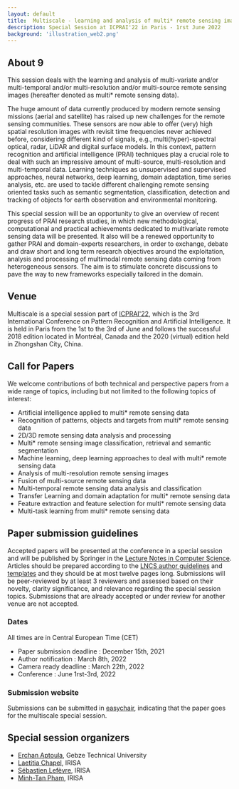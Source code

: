 ```yaml
---
layout: default
title:  Multiscale - learning and analysis of multi* remote sensing images
description: Special Session at ICPRAI'22 in Paris - 1rst June 2022
background: 'illustration_web2.png'
---
```




## About 9

This session deals with the learning and analysis of multi-variate and/or multi-temporal
and/or multi-resolution and/or multi-source remote sensing images (hereafter denoted as multi*
remote sensing data).

The huge amount of data currently produced by modern remote sensing missions (aerial and
satellite) has raised up new challenges for the remote sensing communities. These sensors are now
able to offer (very) high spatial resolution images with revisit time frequencies never achieved before,
considering different kind of signals, e.g., multi(hyper)-spectral optical, radar, LiDAR and digital surface
models. In this context, pattern recognition and artificial intelligence (PRAI) techniques play a crucial
role to deal with such an impressive amount of multi-source, multi-resolution and multi-temporal data.
Learning techniques as unsupervised and supervised approaches, neural networks, deep learning,
domain adaptation, time series analysis, etc. are used to tackle different challenging remote sensing
oriented tasks such as semantic segmentation, classification, detection and tracking of objects for earth
observation and environmental monitoring.

This special session will be an opportunity to give an overview of recent progress of PRAI
research studies, in which new methodological, computational and practical achievements dedicated
to multivariate remote sensing data will be presented. It also will be a renewed opportunity to gather
PRAI and domain-experts researchers, in order to exchange, debate and draw short and long term
research objectives around the exploitation, analysis and processing of multimodal remote sensing
data coming from heterogeneous sensors. The aim is to stimulate concrete discussions to pave the way
to new frameworks especially tailored in the domain.

## Venue
Multiscale is a special session part of [ICPRAI'22](https://icprai2022.sciencesconf.org/), which is the 3rd International Conference on Pattern Recognition and Artificial Intelligence. It is held in Paris from the 1st to the 3rd of June and follows the successful 2018 edition located in Montréal, Canada and the 2020 (virtual) edition held in Zhongshan City, China.

## Call for Papers

We welcome contributions of both technical and perspective papers from a wide range of topics, including but not limited to the following topics of interest: 
- Artificial intelligence applied to multi* remote sensing data
- Recognition of patterns, objects and targets from multi* remote sensing data
- 2D/3D remote sensing data analysis and processing
- Multi* remote sensing image classification, retrieval and semantic segmentation
- Machine learning, deep learning approaches to deal with multi* remote sensing data
- Analysis of multi-resolution remote sensing images
- Fusion of multi-source remote sensing data
- Multi-temporal remote sensing data analysis and classification
- Transfer Learning and domain adaptation for multi* remote sensing data
- Feature extraction and feature selection for multi* remote sensing data
- Multi-task learning from multi* remote sensing data

## Paper submission guidelines

Accepted papers will be presented at the conference in a special session and will be published by Springer in the [Lecture Notes in Computer Science](https://www.springer.com/gp/computer-science/lncs).
Articles should be prepared according to the [LNCS author guidelines](https://www.springer.com/fr/computer-science/lncs/conference-proceedings-guidelines) and [templates](ftp://ftp.springernature.com/cs-proceeding/llncs/llncs2e.zip) and they should be at most twelve pages long. 
Submissions will be peer-reviewed by at least 3 reviewers and assessed based on their novelty, clarity significance, and relevance regarding the special session topics. Submissions that are already accepted or under review for another venue are not accepted. 

### Dates
All times are in Central European Time (CET)
- Paper submission deadline : December 15th, 2021
- Author notification :	March 8th, 2022
- Camera ready deadline :	March 22th, 2022
- Conference : June 1rst-3rd, 2022

### Submission website
Submissions can be submitted in [easychair](https://easychair.org/my/conference?conf=icprai2022), indicating that the paper goes for the multiscale special session.

## Special session organizers
- [Erchan Aptoula](https://sites.google.com/view/erchan-aptoula/home?authuser=0), Gebze Technical University
- [Laetitia Chapel](https://people.irisa.fr/Laetitia.Chapel/), IRISA
- [Sébastien Lefèvre](https://people.irisa.fr/Sebastien.Lefevre/), IRISA
- [Minh-Tan Pham](https://sites.google.com/site/mtanpham89/), IRISA
 
